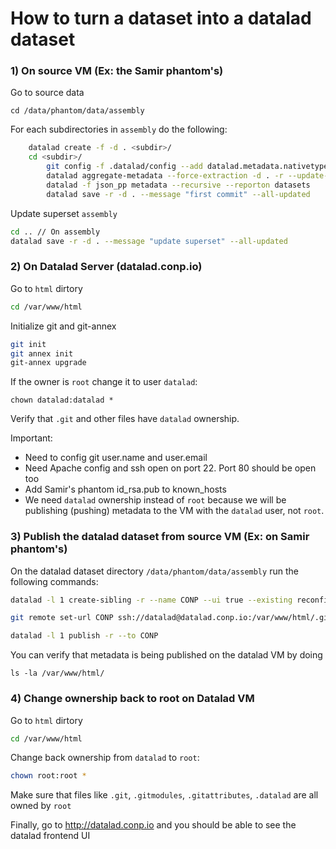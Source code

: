 # How to turn a dataset into a datalad dataset 

### 1) On source VM (Ex: the Samir phantom's)

Go to source data

`cd /data/phantom/data/assembly` 

For each subdirectories in `assembly` do the following:

```bash
	datalad create -f -d . <subdir>/
  	cd <subdir>/
		git config -f .datalad/config --add datalad.metadata.nativetype <nifti1 or minc>
		datalad aggregate-metadata --force-extraction -d . -r --update-mode all
		datalad -f json_pp metadata --recursive --reporton datasets
		datalad save -r -d . --message "first commit" --all-updated
```

Update superset `assembly`

```bash
cd .. // On assembly
datalad save -r -d . --message "update superset" --all-updated
```

### 2) On Datalad Server (datalad.conp.io)

Go to `html` dirtory

```bash
cd /var/www/html
```

Initialize git and git-annex

```bash
git init
git annex init
git-annex upgrade
```

If the owner is `root` change it to user `datalad`:

```
chown datalad:datalad *
```

Verify that `.git` and other files have `datalad` ownership. 

Important: 

-  Need to config git user.name and user.email
- Need Apache config and ssh open on port 22. Port 80 should be open too
- Add Samir's phantom id_rsa.pub to known_hosts 
- We need `datalad` ownership instead of `root` because we will be publishing (pushing) metadata to the VM with the `datalad` user, not `root`. 

### 3) Publish the datalad dataset from source VM (Ex: on Samir phantom's)

On the datalad dataset directory `/data/phantom/data/assembly` run the following commands:

```bash
datalad -l 1 create-sibling -r --name CONP --ui true --existing reconfigure --target-dir /var/www/html datalad@datalad.conp.io:/var/www/html/.git 

git remote set-url CONP ssh://datalad@datalad.conp.io:/var/www/html/.git

datalad -l 1 publish -r --to CONP 
```

You can verify that metadata is being published on the datalad VM by doing

`ls -la /var/www/html/`

### 4) Change ownership back to root on Datalad VM

Go to `html` dirtory

```bash
cd /var/www/html
```

Change back ownership from `datalad` to `root`:

```bash
chown root:root *
```

Make sure that files like `.git`, `.gitmodules`, `.gitattributes`, `.datalad` are all owned by `root`

Finally, go to http://datalad.conp.io and you should be able to see the datalad frontend UI